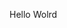 Hello Wolrd







































































































































































































































































































































































































































































































































































































































































































































































































































































































































































































































































































































